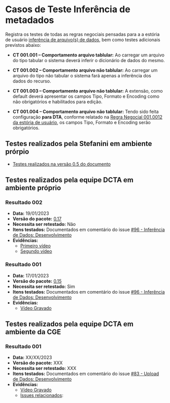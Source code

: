 # Casos de Teste Inferência de metadados

Registra os testes de todas as regras negociais pensadas para a a estória de usuário [inferência de arquivo(s) de dados](../../../estorias_de_usuarios/sprint_02/02_inferencia_de_arquivo), bem como testes adicionais previstos abaixo:

- **CT 001.001 – Comportamento arquivo tablular:** Ao carregar um arquivo do tipo tabular o sistema deverá inferir o dicionário de dados do mesmo.

- **CT 001.002 – Comportamento arquivo não tablular:** Ao carregar um arquivo do tipo não tabular o sistema fará apenas a inferência dos dados do recurso. 

- **CT 001.003 – Comportamento arquivo não tablular:** A extensão, como default deverá apresentar os campos Tipo, Formato e Encoding como não obrigatórios e habilitados para edição.

- **CT 001.004 – Comportamento arquivo não tablular:** Tendo sido feita configuração **para DTA**, conforme relatado na [Regra Negocial 001.0012 da estória de usuário](../../../estorias_de_usuarios/sprint_02/02_inferencia_de_arquivo/#regra-negocial-0010012), os campos Tipo, Formato e Encoding serão obrigatórios. 

## Testes realizados pela Stefanini em ambiente prórpio

- [Testes realizados na versão 0.5 do documento](testes/sprint_02/02_inferencia_de_arquivo_casos_de_teste/)

## Testes realizados pela equipe DCTA em ambiente próprio 

### Resultado 002
- **Data:** 19/01/2023
- **Versão do pacote:** [0.17](https://pypi.org/project/ckanext-datapackage-creator/0.0.17/)
- **Necessita ser retestado:** Não
- **Itens testados:** Documentados em comentário do issue [#96 - Inferência de Dados: Desenvolvimento](https://github.com/transparencia-mg/work-stefanini/issues/100#issuecomment-1397571407)
- **Evidências:**    
    - [Primeiro vídeo](https://youtu.be/07qn2pjlsO8)
    - [Segundo vídeo]()

### Resultado 001
- **Data:** 17/01/2023
- **Versão do pacote:** [0.15](https://pypi.org/project/ckanext-datapackage-creator/0.0.15/)
- **Necessita ser retestado:** Sim
- **Itens testados:** Documentados em comentário do issue [#96 - Inferência de Dados: Desenvolvimento](https://github.com/transparencia-mg/work-stefanini/issues/100#issuecomment-1386062281)
- **Evidências:**    
    - [Vídeo Gravado](https://www.youtube.com/watch?v=ZnyEAvwwiqg)

## Testes realizados pela equipe DCTA em ambiente da CGE 

### Resultado 001
- **Data:** XX/XX/2023
- **Versão do pacote:** XXX
- **Necessita ser retestado:** XXX
- **Itens testados:** Documentados em comentário do issue [#83 - Upload de Dados: Desenvolvimento]()
- **Evidências:**    
    - [Vídeo Gravado]()
    - [Issues relacionados]():

